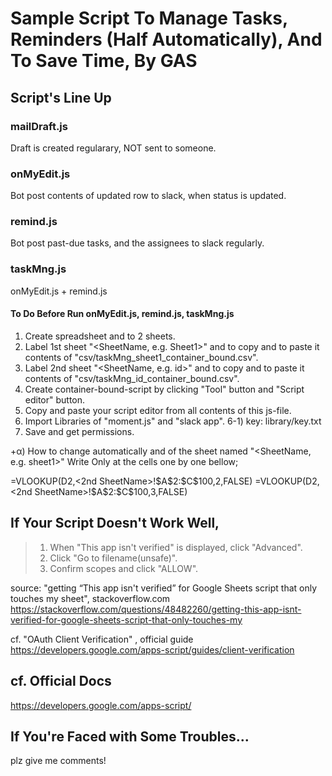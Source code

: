 
# Sample Script To Manage Tasks, Reminders (Half Automatically), And To Save Time, By GAS

## Script's Line Up
### mailDraft.js
Draft is created regularary, NOT sent to someone.

### onMyEdit.js
Bot post contents of updated row to slack, when status is updated.

### remind.js
Bot post past-due tasks, and the assignees to slack regularly.

### taskMng.js
onMyEdit.js + remind.js

#### To Do Before Run onMyEdit.js, remind.js, taskMng.js

1) Create spreadsheet and to 2 sheets.
2) Label 1st sheet "<SheetName, e.g. Sheet1>" and to copy and to paste it contents of "csv/taskMng_sheet1_container_bound.csv". 
3) Label 2nd sheet "<SheetName, e.g. id>" and to copy and to paste it contents of "csv/taskMng_id_container_bound.csv". 
4) Create container-bound-script by clicking "Tool" button and "Script editor" button.
5) Copy and paste your script editor  from all contents of this js-file.
6) Import Libraries of "moment.js" and "slack app".
   6-1) key: library/key.txt
7) Save and get permissions.


+α) How to change automatically <Slack User Name> and <Slack User ID> of the sheet named "<SheetName, e.g. sheet1>"
Write Only at the cells one by one bellow;

<Slack User Name>
=VLOOKUP(D2,<2nd SheetName>!$A$2:$C$100,2,FALSE)

<Slack User ID> 
=VLOOKUP(D2,<2nd SheetName>!$A$2:$C$100,3,FALSE)


## If Your Script Doesn't Work Well, 
>1. When "This app isn't verified" is displayed, click "Advanced".
>2. Click "Go to filename(unsafe)".
>3. Confirm scopes and click "ALLOW".

source: "getting “This app isn't verified” for Google Sheets script that only touches my sheet", stackoverflow.com
https://stackoverflow.com/questions/48482260/getting-this-app-isnt-verified-for-google-sheets-script-that-only-touches-my


cf. "OAuth Client Verification" , official guide
https://developers.google.com/apps-script/guides/client-verification

## cf. Official Docs
https://developers.google.com/apps-script/


## If You're Faced with Some Troubles...
plz give me comments!

